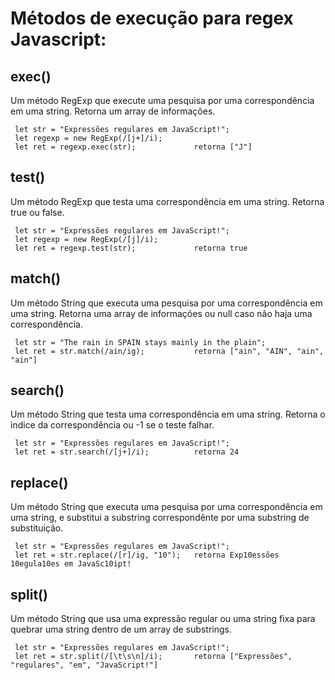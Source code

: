 # Métodos de execução para regex Javascript:

## exec()
Um método RegExp  que execute uma pesquisa por uma correspondência em uma string. Retorna um array de informações.

     let str = "Expressões regulares em JavaScript!";
     let regexp = new RegExp(/[j+]/i);
     let ret = regexp.exec(str);             retorna ["J"]
     
## test()	
Um método RegExp que testa uma correspondência em uma string. Retorna true ou false.

     let str = "Expressões regulares em JavaScript!";
     let regexp = new RegExp(/[j]/i);
     let ret = regexp.test(str);             retorna true

## match()
Um método String que executa uma pesquisa por uma correspondência em uma string. Retorna uma array de informações ou null caso não haja uma correspondência.

     let str = "The rain in SPAIN stays mainly in the plain"; 
     let ret = str.match(/ain/ig);           retorna ["ain", "AIN", "ain", "ain"]
     
## search()
Um método String que testa uma correspondência em uma string. Retorna o indice da correspondência ou -1 se o teste falhar.

     let str = "Expressões regulares em JavaScript!";
     let ret = str.search(/[j+]/i);          retorna 24
     
## replace()
Um método String que executa uma pesquisa por uma correspondência em uma string, e substitui a substring correspondênte por uma substring de substituição.

     let str = "Expressões regulares em JavaScript!";
     let ret = str.replace(/[r]/ig, "10");   retorna Exp10essões 10egula10es em JavaSc10ipt!
## split()
Um método String  que usa uma expressão regular ou uma string fixa para quebrar uma string dentro de um array de substrings.

     let str = "Expressões regulares em JavaScript!";
     let ret = str.split(/[\t\s\n]/i);       retorna ["Expressões", "regulares", "em", "JavaScript!"]
